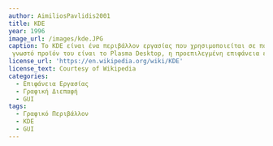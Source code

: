 ```yaml
---
author: AimiliosPavlidis2001
title: KDE
year: 1996
image_url: /images/kde.JPG
caption: Το KDE είναι ένα περιβάλλον εργασίας που χρησιμοποιείται σε πολλά UNIX και Linux συστήματα. Το KDE βασίζεται στην πλατφόρμα Qt της εταιρείας Trolltech και
 γνωστό προϊόν του είναι το Plasma Desktop, η προεπιλεγμένη επιφάνεια εργασίας για τα περισσότερα Linux συστήματα.
license_url: 'https://en.wikipedia.org/wiki/KDE'
license_text: Courtesy of Wikipedia
categories:
  - Επιφάνεια Εργασίας
  - Γραφική Διεπαφή
  - GUI
tags:
  - Γραφικό Περιβάλλον
  - KDE
  - GUI
---
```

